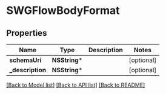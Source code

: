 # SWGFlowBodyFormat

## Properties
Name | Type | Description | Notes
------------ | ------------- | ------------- | -------------
**schemaUri** | **NSString*** |  | [optional] 
**_description** | **NSString*** |  | [optional] 

[[Back to Model list]](../README.md#documentation-for-models) [[Back to API list]](../README.md#documentation-for-api-endpoints) [[Back to README]](../README.md)


